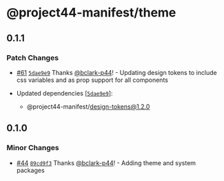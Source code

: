 # @project44-manifest/theme

## 0.1.1

### Patch Changes

- [#61](https://github.com/project44/manifest/pull/61) [`5dae9e9`](https://github.com/project44/manifest/commit/5dae9e93273f6681411099332b31927f504f25c4) Thanks [@bclark-p44](https://github.com/bclark-p44)! - Updating design tokens to include css variables and as prop support for all components

- Updated dependencies [[`5dae9e9`](https://github.com/project44/manifest/commit/5dae9e93273f6681411099332b31927f504f25c4)]:
  - @project44-manifest/design-tokens@1.2.0

## 0.1.0

### Minor Changes

- [#44](https://github.com/project44/manifest/pull/44) [`89cd9f3`](https://github.com/project44/manifest/commit/89cd9f326a680ca63f1b30f12fed7600c6fdf005) Thanks [@bclark-p44](https://github.com/bclark-p44)! - Adding theme and system packages
